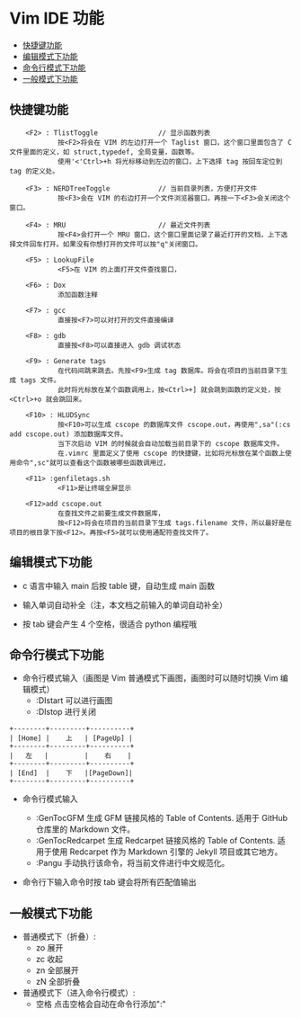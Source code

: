 # Vim IDE 功能

<!-- vim-markdown-toc GFM -->
* [快捷键功能](#快捷键功能)
* [编辑模式下功能](#编辑模式下功能)
* [命令行模式下功能](#命令行模式下功能)
* [一般模式下功能](#一般模式下功能)

<!-- vim-markdown-toc -->

## 快捷键功能

```
    <F2> : TlistToggle               // 显示函数列表
            按<F2>将会在 VIM 的左边打开一个 Taglist 窗口，这个窗口里面包含了 C 文件里面的定义，如 struct,typedef, 全局变量，函数等。
            使用'<'Ctrl>+h 将光标移动到左边的窗口，上下选择 tag 按回车定位到 tag 的定义处。

    <F3> : NERDTreeToggle            // 当前目录列表，方便打开文件
            按<F3>会在 VIM 的右边打开一个文件浏览器窗口。再按一下<F3>会关闭这个窗口。

    <F4> : MRU			             // 最近文件列表
            按<F4>会打开一个 MRU 窗口，这个窗口里面记录了最近打开的文档，上下选择文件回车打开。如果没有你想打开的文件可以按"q"关闭窗口。

    <F5> : LookupFile
            <F5>在 VIM 的上面打开文件查找窗口，

    <F6> : Dox
            添加函数注释

    <F7> : gcc
            直接按<F7>可以对打开的文件直接编译

    <F8> : gdb
            直接按<F8>可以直接进入 gdb 调试状态

    <F9> : Generate tags
            在代码间跳来跳去。先按<F9>生成 tag 数据库。将会在项目的当前目录下生成 tags 文件。
            此时将光标放在某个函数调用上，按<Ctrl>+] 就会跳到函数的定义处，按<Ctrl>+o 就会跳回来。

    <F10> : HLUDSync
            按<F10>可以生成 cscope 的数据库文件 cscope.out，再使用",sa"(:cs add cscope.out) 添加数据库文件。
            当下次启动 VIM 的时候就会自动加载当前目录下的 cscope 数据库文件。
            在.vimrc 里面定义了使用 cscope 的快捷键，比如将光标放在某个函数上使用命令",sc"就可以查看这个函数被哪些函数调用过，

    <F11> :genfiletags.sh
            <F11>是让终端全屏显示

    <F12>add cscope.out
            在查找文件之前要生成文件数据库，
            按<F12>将会在项目的当前目录下生成 tags.filename 文件，所以最好是在项目的根目录下按<F12>。再按<F5>就可以使用通配符查找文件了。

```

## 编辑模式下功能

* c 语言中输入 main 后按 table 键，自动生成 main 函数

* 输入单词自动补全（注，本文档之前输入的单词自动补全）

* 按 tab 键会产生 4 个空格，很适合 python 编程哦

## 命令行模式下功能

* 命令行模式输入（画图是 Vim 普通模式下画图，画图时可以随时切换 Vim 编辑模式）
    * :DIstart 可以进行画图
    * :DIstop 进行关闭
```
+--------+---------+----------+
| [Home] |    上   | [PageUp] |
+--------+---------+----------+
|   左   |         |    右    |
+--------+---------+----------+
| [End]  |    下   |[PageDown]|
+--------+---------+----------+

```

* 命令行模式输入
    * :GenTocGFM 生成 GFM 链接风格的 Table of Contents. 适用于 GitHub 仓库里的 Markdown 文件。
    * :GenTocRedcarpet 生成 Redcarpet 链接风格的 Table of Contents. 适用于使用 Redcarpet 作为 Markdown 引擎的 Jekyll 项目或其它地方。
    * :Pangu 手动执行该命令，将当前文件进行中文规范化。

* 命令行下输入命令时按 tab 键会将所有匹配值输出

## 一般模式下功能

* 普通模式下（折叠）:
    * zo 展开
    * zc 收起
    * zn 全部展开
    * zN 全部折叠
* 普通模式下（进入命令行模式）:
    * 空格 点击空格会自动在命令行添加":"

